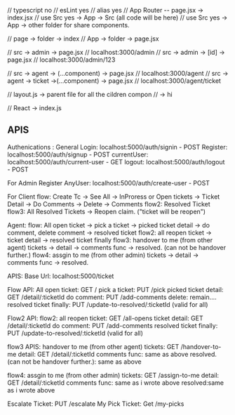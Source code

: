 // typescript no
// esLint yes
// alias yes
// App Router -- page.jsx -> index.jsx
// use Src yes -> App -> Src (all code will be here)
// use Src yes -> App -> other folder for share components.

// page -> folder -> index
// App -> folder -> page.jsx

// src -> admin -> page.jsx // localhost:3000/admin
// src -> admin -> [id] -> page.jsx // localhost:3000/admin/123

// src -> agent -> (...component) -> page.jsx // localhost:3000/agent
// src -> agent -> ticket ->(...component) -> page.jsx // localhost:3000/agent/ticket

// layout.js -> parent file for all the cildren compon
// -> hi

// React -> index.js

## APIS

Authenications :
General
Login: localhost:5000/auth/signin - POST
Register: localhost:5000/auth/signup - POST
currentUser: localhost:5000/auth/current-user - GET
logout: localhost:5000/auth/logout - POST

For Admin
Register AnyUser: localhost:5000/auth/create-user - POST

For Client
flow: Create Tc -> See All -> InProress or Open tickets -> Ticket Detail -> Do Comments -> Delete -> Comments
flow2: Resolved Ticket
flow3: All Resolved Tickets -> Reopen claim. ("ticket will be reopen")

Agent:
flow: All open ticket -> pick a ticket -> picked ticket detail -> do comment, delete comment -> resolved ticket
flow2: all reopen ticket -> ticket detail -> resolved ticket finally
flow3: handover to me (from other agent) tickets -> detail -> comments func -> resolved. (can not be handover further.)
flow4: assgin to me (from other admin) tickets -> detail -> comments func -> resolved.

APIS:
Base Url: localhost:5000/ticket

Flow API:
All open ticket: GET /
pick a ticket: PUT /pick
picked ticket detail: GET /detail/:ticketId
do comment: PUT /add-comments
delete: remain....
resolved ticket finally: PUT /update-to-resolved/:ticketId (valid for all)

Flow2 API:
flow2:
all reopen ticket: GET /all-opens
ticket detail: GET /detail/:ticketId
do comment: PUT /add-comments
resolved ticket finally: PUT /update-to-resolved/:ticketId (valid for all)

flow3 APIS:
handover to me (from other agent) tickets: GET /handover-to-me
detail: GET /detail/:ticketId
comments func: same as above
resolved. (can not be handover further.): same as above

flow4:
assgin to me (from other admin) tickets: GET /assign-to-me
detail: GET /detail/:ticketId
comments func: same as i wrote above
resolved:same as i wrote above

Escalate Ticket: PUT /escalate
My Pick Ticket: Get /my-picks
